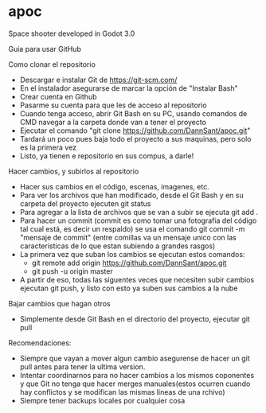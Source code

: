 # apoc
Space shooter developed in Godot 3.0

Guia para usar GitHub

Como clonar el repositorio

- Descargar e instalar Git de https://git-scm.com/
- En el instalador asegurarse de marcar la opción de "Instalar Bash"
- Crear cuenta en Github
- Pasarme su cuenta para que les de acceso al repositorio
- Cuando tenga acceso, abrir Git Bash en su PC, usando comandos de CMD navegar a la carpeta donde van a tener el proyecto
- Ejecutar el comando "git clone https://github.com/DannSant/apoc.git"
- Tardará un poco pues baja todo el proyecto a sus maquinas, pero solo es la primera vez
- Listo, ya tienen e repositorio en sus compus, a darle!

Hacer cambios, y subirlos al repositorio

- Hacer sus cambios en el código, escenas, imagenes, etc.
- Para ver los archivos que han modificado, desde el Git Bash y en su carpeta del proyecto ejecuten git status
- Para agregar a la lista de archivos que se van a subir se ejecuta git add .
- Para hacer un commit (commit es como tomar una fotografia del código tal cual está, es decir un respaldo) se usa el comando git commit -m "mensaje de commit" (entre comillas va un mensaje unico con las caracteristicas de lo que estan subiendo a grandes rasgos)
- La primera vez que suban los cambios se ejecutan estos comandos:
  -  git remote add origin https://github.com/DannSant/apoc.git
  -  git push -u origin master
- A partir de eso, todas las siguentes veces que necesiten subir cambios ejecutan git push, y listo con esto ya suben sus cambios a la nube

Bajar cambios que hagan otros

- Simplemente desde Git Bash en el directorio del proyecto, ejecutar git pull

Recomendaciones:
- Siempre que vayan a mover algun cambio asegurense de hacer un git pull antes para tener la ultima version.
- Intentar coordinarnos para no hacer cambios a los mismos coponentes y que Git no tenga que hacer merges manuales(estos ocurren cuando hay conflictos y se modifican las mismas lineas de una rchivo)
- Siempre tener backups locales por cualquier cosa
